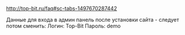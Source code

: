 ﻿http://top-bit.ru/faq#sc-tabs-1497670287442 



Данные для входа в админ панель после установки сайта - следует потом сменить: Логин: Top-Bit Пароль: demo


